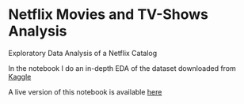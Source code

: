 # Netflix Movies and TV-Shows Analysis

Exploratory Data Analysis of a Netflix Catalog

In the notebook I do an in-depth EDA of the dataset downloaded from [Kaggle](https://www.kaggle.com/shivamb/netflix-shows)

A live version of this notebook is available [here](https://www.kaggle.com/augusto1982/netflix-movies-and-tv-shows-analysis)
